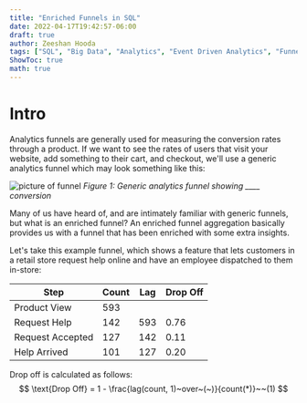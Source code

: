 ```yaml
---
title: "Enriched Funnels in SQL"
date: 2022-04-17T19:42:57-06:00
draft: true
author: Zeeshan Hooda
tags: ["SQL", "Big Data", "Analytics", "Event Driven Analytics", "Funnel"]
ShowToc: true
math: true
---
```




# Intro

Analytics funnels are generally used for measuring the conversion rates through a product. If we want to see the rates of users that visit your website, add something to their cart, and checkout, we'll use a generic analytics funnel which may look something like this:

![picture of funnel](/posts/funnel/funnel.png)
_Figure 1: Generic analytics funnel showing \_\_\_\_ conversion_

Many of us have heard of, and are intimately familiar with generic funnels, but what is an enriched funnel? An enriched funnel aggregation basically provides us with a funnel that has been enriched with some extra insights.

Let's take this example funnel, which shows a feature that lets customers in a retail store request help online and have an employee dispatched to them in-store:

| Step             | Count | Lag | Drop Off |
| ---------------- | ----- | --- | -------- |
| Product View     | 593   |     |          |
| Request Help     | 142   | 593 | 0.76     |
| Request Accepted | 127   | 142 | 0.11     |
| Help Arrived     | 101   | 127 | 0.20     |

Drop off is calculated as follows:
$$
\text{Drop Off} = 1 - \frac{lag(count, 1)~over~(~)}{count(*)}~~(1)
$$
